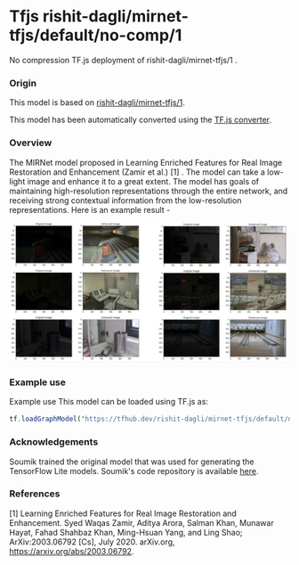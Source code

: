 # Tfjs rishit-dagli/mirnet-tfjs/default/no-comp/1
No compression TF.js deployment of rishit-dagli/mirnet-tfjs/1 .

<!-- parent-model: rishit-dagli/mirnet-tfjs/1 -->
<!-- asset-path: legacy -->
<!-- colab: https://colab.research.google.com/github/Rishit-dagli/MIRNet-TFJS/blob/main/MIRNet_TFJS.ipynb -->

### Origin
This model is based on [rishit-dagli/mirnet-tfjs/1](https://tfhub.dev/rishit-dagli/mirnet-tfjs/1/).

This model has been automatically converted using the [TF.js converter](https://github.com/tensorflow/tfjs/tree/master/tfjs-converter).

### Overview
The MIRNet model proposed in Learning Enriched Features for Real Image Restoration and Enhancement (Zamir et al.) [1] . The model can take a low-light image and enhance it to a great extent. The model has goals of maintaining high-resolution representations through the entire network, and receiving strong contextual information from the low-resolution representations. Here is an example result -

![](https://raw.githubusercontent.com/Rishit-dagli/MIRNet-TFJS/main/images/mirnet-results.jpg)

### Example use
Example use
This model can be loaded using TF.js as:

```js
tf.loadGraphModel("https://tfhub.dev/rishit-dagli/mirnet-tfjs/default/no-comp/1", { fromTFHub: true })
```

### Acknowledgements
Soumik trained the original model that was used for generating the TensorFlow Lite models. Soumik's code repository is available [here](https://github.com/soumik12345/MIRNet).

### References

[1] Learning Enriched Features for Real Image Restoration and Enhancement. Syed Waqas Zamir, Aditya Arora, Salman Khan, Munawar Hayat, Fahad Shahbaz Khan, Ming-Hsuan Yang, and Ling Shao; ArXiv:2003.06792 [Cs], July 2020. arXiv.org, https://arxiv.org/abs/2003.06792.
